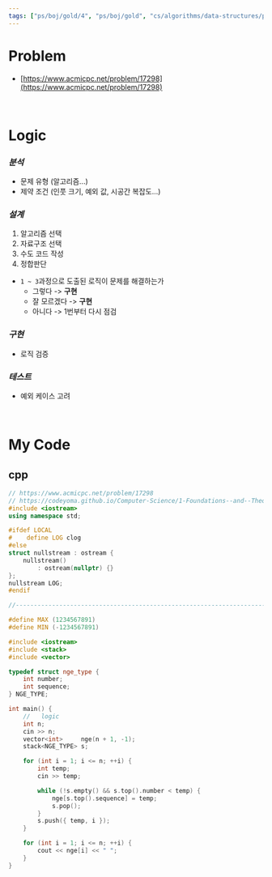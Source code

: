 ```yaml
---
tags: ["ps/boj/gold/4", "ps/boj/gold", "cs/algorithms/data-structures/ps","cs/algorithms/stack/ps"]
---
```


# Problem
- [https://www.acmicpc.net/problem/17298](https://www.acmicpc.net/problem/17298)

<br/>

# Logic

### *분석*
- 문제 유형 (알고리즘...)
- 제약 조건 (인풋 크기, 예외 값, 시공간 복잡도...)

### *설계*
1. 알고리즘 선택
2. 자료구조 선택
3. 수도 코드 작성
4. 정합판단
  - `1 ~ 3`과정으로 도출된 로직이 문제를 해결하는가
    - 그렇다 -> **구현**
    - 잘 모르겠다 -> **구현**
    - 아니다 -> 1번부터 다시 점검

### *구현*
- 로직 검증

### *테스트*
- 예외 케이스 고려

<br/>

# My Code
## cpp
```cpp title="boj/17298.cpp"
// https://www.acmicpc.net/problem/17298
// https://codeyoma.github.io/Computer-Science/1-Foundations--and--Theory/Algorithms/ps/boj/17298/17298
#include <iostream>
using namespace std;

#ifdef LOCAL
#    define LOG clog
#else
struct nullstream : ostream {
    nullstream()
        : ostream(nullptr) {}
};
nullstream LOG;
#endif

//--------------------------------------------------------------------------------------------------

#define MAX (1234567891)
#define MIN (-1234567891)

#include <iostream>
#include <stack>
#include <vector>

typedef struct nge_type {
    int number;
    int sequence;
} NGE_TYPE;

int main() {
    //   logic
    int n;
    cin >> n;
    vector<int>     nge(n + 1, -1);
    stack<NGE_TYPE> s;

    for (int i = 1; i <= n; ++i) {
        int temp;
        cin >> temp;

        while (!s.empty() && s.top().number < temp) {
            nge[s.top().sequence] = temp;
            s.pop();
        }
        s.push({ temp, i });
    }

    for (int i = 1; i <= n; ++i) {
        cout << nge[i] << " ";
    }
}

```
